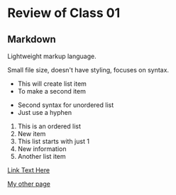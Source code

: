 # Review of Class 01

## Markdown

Lightweight markup language.

Small file size, doesn't have styling, focuses on syntax.

* This will create list item
* To make a second item

- Second syntax for unordered list
- Just use a hyphen

1. This is an ordered list
1. New item
1. This list starts with just 1
1. New information
1. Another list item

[Link Text Here](https://github.com)

[My other page](README.md#learning-resources)
